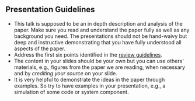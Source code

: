 ## Presentation Guidelines

+ This talk is supposed to be an in depth description and analysis of the paper. Make sure you read and understand the paper fully as well as any background you need. The presentations should not be hand-waivy but deep and instructive demonstrating that you have fully understood all aspects of the paper.
+ Address the first six points identified in the [review guidelines](Reviews.md).
+ The content in your slides should be your own but you can use others' materials, e.g., figures from the paper we are reading, when necessary and by _crediting your source_ on your slide.
+ It is very helpful to demonstrate the ideas in the paper through examples. So try to have examples in your presentation, e.g., a simulation of some code or system component.